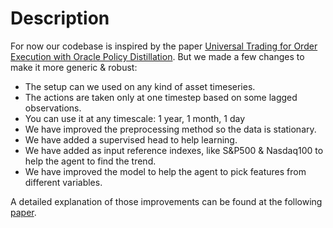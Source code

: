 # Description
For now our codebase is inspired by the paper [Universal Trading for Order Execution with Oracle Policy Distillation](https://arxiv.org/abs/2103.10860). 
But we made a few changes to make it more generic & robust:
* The setup can we used on any kind of asset timeseries.
* The actions are taken only at one timestep based on some lagged observations.
* You can use it at any timescale: 1 year, 1 month, 1 day
* We have improved the preprocessing method so the data is stationary.
* We have added a supervised head to help learning.
* We have added as input reference indexes, like S&P500 & Nasdaq100 to help the agent to find the trend.
* We have improved the model to help the agent to pick features from different variables.

A detailed explanation of those improvements can be found at the following [paper]().
